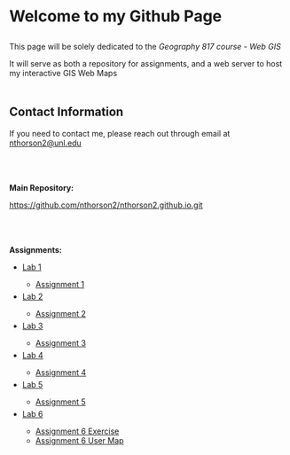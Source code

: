 <html>
	<head>
	</head>
	<body>
		<h1 style="padding-bottom: 10px;">Welcome to my Github Page</h1>
		<p>This page will be solely dedicated to the <i>Geography 817 course - Web GIS</i></p>
		<p>It will serve as both a repository for assignments, and a web server to host my interactive GIS Web Maps</p>
		<h2 style="padding-top: 20px;">Contact Information</h2>
		<p>If you need to contact me, please reach out through email at <a href="mailto:nthorson2@unl.edu">nthorson2@unl.edu</a></p>
		<p style="padding-top: 50px;"><b>Main Repository:</b></p>
		<a href="https://github.com/nthorson2/nthorson2.github.io.git">https://github.com/nthorson2/nthorson2.github.io.git</a>
		<p style="padding-top: 50px;"><b>Assignments:</b></p>
		<ul>
			<li><a href="https://github.com/nthorson2/nthorson2.github.io/blob/main/Lab1">Lab 1</a></li>
				<ul>
					<li><a href="https://nthorson2.github.io/Lab1/index.html">Assignment 1</a></li>
				</ul>
			<li style="padding-top: 5px;"><a href="https://github.com/nthorson2/nthorson2.github.io/blob/main/Lab2">Lab 2</a></li>
				<ul>
					<li><a href="https://nthorson2.github.io/Lab2/index.html">Assignment 2</a></li>
				</ul>
			<li style="padding-top: 5px;"><a href="https://github.com/nthorson2/nthorson2.github.io/blob/main/Lab3">Lab 3</a></li>
				<ul>
					<li><a href="https://nthorson2.github.io/Lab3/src/index.html">Assignment 3</a></li>
				</ul>
			<li style="padding-top: 5px;"><a href="https://github.com/nthorson2/nthorson2.github.io/blob/main/Lab4">Lab 4</a></li>
				<ul>
					<li><a href="https://nthorson2.github.io/Lab4/index.html">Assignment 4</a></li>
				</ul>
			<li style="padding-top: 5px;"><a href="https://github.com/nthorson2/nthorson2.github.io/blob/main/Lab5">Lab 5</a></li>
				<ul>
					<li><a href="https://nthorson2.github.io/Lab5/index.html">Assignment 5</a></li>
				</ul>
			<li style="padding-top: 5px;"><a href="https://github.com/nthorson2/nthorson2.github.io/blob/main/Lab6">Lab 6</a></li>
				<ul>
					<li><a href="https://nthorson2.github.io/Lab6_Exercise/index.html">Assignment 6 Exercise</a></li>
					<li><a href="https://nthorson2.github.io/Lab6_OwnMap/index.html">Assignment 6 User Map</a></li>
				</ul>
		</ul>
	</body>
</html>
